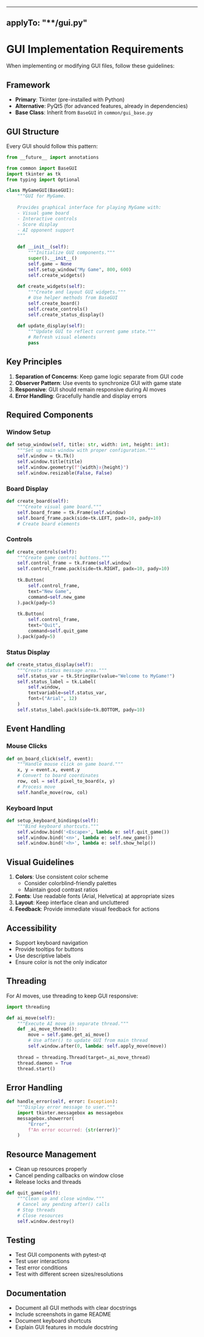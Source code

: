 ______________________________________________________________________

## applyTo: "\*\*/gui.py"

# GUI Implementation Requirements

When implementing or modifying GUI files, follow these guidelines:

## Framework

- **Primary**: Tkinter (pre-installed with Python)
- **Alternative**: PyQt5 (for advanced features, already in dependencies)
- **Base Class**: Inherit from `BaseGUI` in `common/gui_base.py`

## GUI Structure

Every GUI should follow this pattern:

```python
from __future__ import annotations

from common import BaseGUI
import tkinter as tk
from typing import Optional

class MyGameGUI(BaseGUI):
    """GUI for MyGame.
    
    Provides graphical interface for playing MyGame with:
    - Visual game board
    - Interactive controls
    - Score display
    - AI opponent support
    """
    
    def __init__(self):
        """Initialize GUI components."""
        super().__init__()
        self.game = None
        self.setup_window("My Game", 800, 600)
        self.create_widgets()
    
    def create_widgets(self):
        """Create and layout GUI widgets."""
        # Use helper methods from BaseGUI
        self.create_board()
        self.create_controls()
        self.create_status_display()
    
    def update_display(self):
        """Update GUI to reflect current game state."""
        # Refresh visual elements
        pass
```

## Key Principles

1. **Separation of Concerns**: Keep game logic separate from GUI code
1. **Observer Pattern**: Use events to synchronize GUI with game state
1. **Responsive**: GUI should remain responsive during AI moves
1. **Error Handling**: Gracefully handle and display errors

## Required Components

### Window Setup

```python
def setup_window(self, title: str, width: int, height: int):
    """Set up main window with proper configuration."""
    self.window = tk.Tk()
    self.window.title(title)
    self.window.geometry(f"{width}x{height}")
    self.window.resizable(False, False)
```

### Board Display

```python
def create_board(self):
    """Create visual game board."""
    self.board_frame = tk.Frame(self.window)
    self.board_frame.pack(side=tk.LEFT, padx=10, pady=10)
    # Create board elements
```

### Controls

```python
def create_controls(self):
    """Create game control buttons."""
    self.control_frame = tk.Frame(self.window)
    self.control_frame.pack(side=tk.RIGHT, padx=10, pady=10)
    
    tk.Button(
        self.control_frame,
        text="New Game",
        command=self.new_game
    ).pack(pady=5)
    
    tk.Button(
        self.control_frame,
        text="Quit",
        command=self.quit_game
    ).pack(pady=5)
```

### Status Display

```python
def create_status_display(self):
    """Create status message area."""
    self.status_var = tk.StringVar(value="Welcome to MyGame!")
    self.status_label = tk.Label(
        self.window,
        textvariable=self.status_var,
        font=("Arial", 12)
    )
    self.status_label.pack(side=tk.BOTTOM, pady=10)
```

## Event Handling

### Mouse Clicks

```python
def on_board_click(self, event):
    """Handle mouse click on game board."""
    x, y = event.x, event.y
    # Convert to board coordinates
    row, col = self.pixel_to_board(x, y)
    # Process move
    self.handle_move(row, col)
```

### Keyboard Input

```python
def setup_keyboard_bindings(self):
    """Bind keyboard shortcuts."""
    self.window.bind('<Escape>', lambda e: self.quit_game())
    self.window.bind('<n>', lambda e: self.new_game())
    self.window.bind('<h>', lambda e: self.show_help())
```

## Visual Guidelines

1. **Colors**: Use consistent color scheme
   - Consider colorblind-friendly palettes
   - Maintain good contrast ratios
1. **Fonts**: Use readable fonts (Arial, Helvetica) at appropriate sizes
1. **Layout**: Keep interface clean and uncluttered
1. **Feedback**: Provide immediate visual feedback for actions

## Accessibility

- Support keyboard navigation
- Provide tooltips for buttons
- Use descriptive labels
- Ensure color is not the only indicator

## Threading

For AI moves, use threading to keep GUI responsive:

```python
import threading

def ai_move(self):
    """Execute AI move in separate thread."""
    def _ai_move_thread():
        move = self.game.get_ai_move()
        # Use after() to update GUI from main thread
        self.window.after(0, lambda: self.apply_move(move))
    
    thread = threading.Thread(target=_ai_move_thread)
    thread.daemon = True
    thread.start()
```

## Error Handling

```python
def handle_error(self, error: Exception):
    """Display error message to user."""
    import tkinter.messagebox as messagebox
    messagebox.showerror(
        "Error",
        f"An error occurred: {str(error)}"
    )
```

## Resource Management

- Clean up resources properly
- Cancel pending callbacks on window close
- Release locks and threads

```python
def quit_game(self):
    """Clean up and close window."""
    # Cancel any pending after() calls
    # Stop threads
    # Close resources
    self.window.destroy()
```

## Testing

- Test GUI components with pytest-qt
- Test user interactions
- Test error conditions
- Test with different screen sizes/resolutions

## Documentation

- Document all GUI methods with clear docstrings
- Include screenshots in game README
- Document keyboard shortcuts
- Explain GUI features in module docstring
